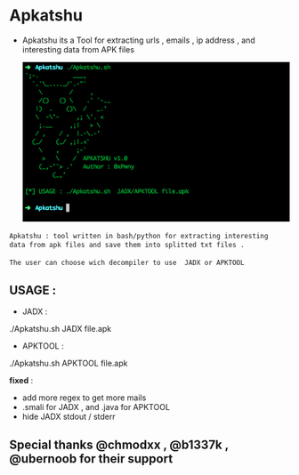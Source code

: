 # Apkatshu
- Apkatshu its a Tool for extracting urls , emails , ip address , and interesting data from APK files

  <img src="img/Apkatshu.png" alt="apkatshu">

```text
Apkatshu : tool written in bash/python for extracting interesting 
data from apk files and save them into splitted txt files . 

The user can choose wich decompiler to use  JADX or APKTOOL
```

## USAGE :
- JADX : 

./Apkatshu.sh JADX file.apk

- APKTOOL : 

./Apkatshu.sh APKTOOL file.apk

**fixed** :

- add more regex to get more mails 
- .smali for JADX , and .java for APKTOOL
- hide JADX stdout / stderr


## Special thanks @chmodxx , @b1337k , @ubernoob for their support
